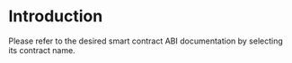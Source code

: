# Introduction

Please refer to the desired smart contract ABI documentation by selecting its contract name.